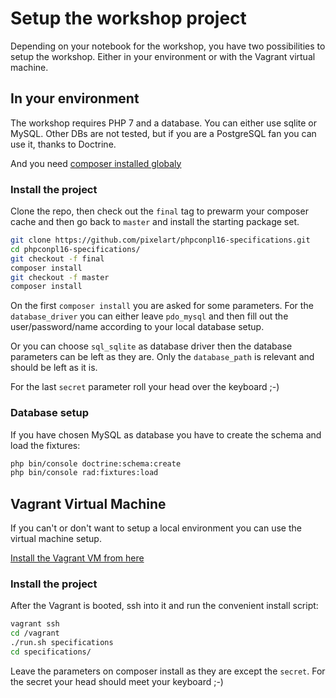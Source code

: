 Setup the workshop project
==========================

Depending on your notebook for the workshop, you have two possibilities to
setup the workshop. Either in your environment or with the Vagrant virtual
machine.

In your environment
-------------------

The workshop requires PHP 7 and a database. You can either use sqlite or MySQL.
Other DBs are not tested, but if you are a PostgreSQL fan you can use it,
thanks to Doctrine.

And you need [composer installed globaly](https://getcomposer.org/doc/00-intro.md#globally)

### Install the project

Clone the repo, then check out the `final` tag to prewarm your composer cache
and then go back to `master` and install the starting package set.

```bash
git clone https://github.com/pixelart/phpconpl16-specifications.git
cd phpconpl16-specifications/
git checkout -f final
composer install
git checkout -f master
composer install
```

On the first `composer install` you are asked for some parameters. For the
`database_driver` you can either leave `pdo_mysql` and then fill out the
user/password/name according to your local database setup.
 
Or you can choose `sql_sqlite` as database driver then the database parameters
can be left as they are. Only the `database_path` is relevant and should be left
as it is.

For the last `secret` parameter roll your head over the keyboard ;-)

### Database setup

If you have chosen MySQL as database you have to create the schema and load the
fixtures:

```bash
php bin/console doctrine:schema:create
php bin/console rad:fixtures:load
```

Vagrant Virtual Machine
-----------------------

If you can't or don't want to setup a local environment you can use the virtual
machine setup.

[Install the Vagrant VM from here](https://github.com/pixelart/phpconpl16-vm)

### Install the project

After the Vagrant is booted, ssh into it and run the convenient install script:

```bash
vagrant ssh
cd /vagrant
./run.sh specifications
cd specifications/
```

Leave the parameters on composer install as they are except the `secret`. For the
secret your head should meet your keyboard ;-)
